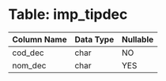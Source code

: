 # Table: imp_tipdec

| Column Name | Data Type | Nullable |
|-------------|-----------|----------|
| cod_dec | char | NO |
| nom_dec | char | YES |
